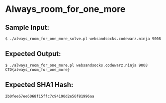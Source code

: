 # Always_room_for_one_more

## Sample Input:

```
$ ./always_room_for_one_more_solve.pl websandsocks.codewarz.ninja 9008
```
## Expected Output:

```
$ ./always_room_for_one_more.pl websandsocks.codewarz.ninja 9008
CTD{always_room_for_one_more}
```
## Expected SHA1 Hash:

```
2b0fee67ee6068f15ffc7c94190d2e56f81996aa
```
